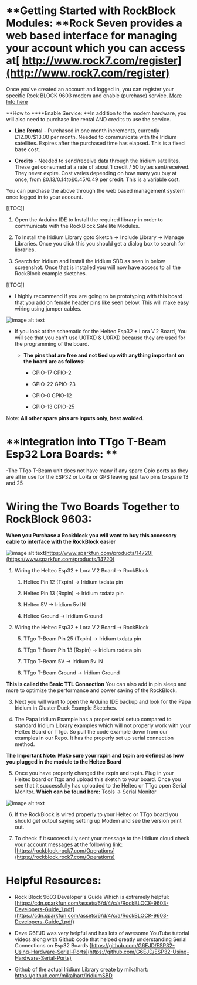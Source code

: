 # **Getting Started with RockBlock Modules: **Rock Seven provides a web based interface for managing your account which you can access at[ http://www.rock7.com/register](http://www.rock7.com/register)

Once you've created an account and logged in, you can register your specific Rock BLOCK 9603 modem and enable (purchase) service. [More Info here](https://docs.rockblock.rock7.com/docs/rockblock-management-system)

**How to ****Enable Service: **In addition to the modem hardware, you will also need to purchase line rental AND credits to use the service.

* **Line Rental** - Purchased in one month increments, currently £12.00/$13.00 per month. Needed to communicate with the Iridium satellites. Expires after the purchased time has elapsed. This is a fixed base cost.

* **Credits** - Needed to send/receive data through the Iridium satellites. These get consumed at a rate of about 1 credit / 50 bytes sent/received. They never expire. Cost varies depending on how many you buy at once, from £0.13/$0.14 to £0.45/$0.49 per credit. This is a variable cost.

You can purchase the above through the web based management system once logged in to your account.

[[TOC]]

1. Open the Arduino IDE to Install the required library in order to communicate with the RockBlock Satellite Modules. 

2. To Install the Iridium Library goto Sketch → Include Library → Manage Libraries. Once you click this you should get a dialog box to search for libraries.  

3.  Search for Iridium and Install the Iridium SBD as seen in below screenshot. Once that is installed you will now have access to all the RockBlock example sketches.

[[TOC]]

* I highly recommend if you are going to be prototyping with this board that you add on female header pins like seen below. This will make easy wiring using jumper cables. 

![image alt text](image_0.png)

* If you look at the schematic for the Heltec Esp32 + Lora V.2 Board, You will see that you can't use U0TXD & U0RXD because they are used for the programming of the board.

    * **The pins that are free and not tied up with anything important on the board are as follows:**

        * GPIO-17  GPIO-2

        * GPIO-22  GPIO-23

        * GPIO-0    GPIO-12

        * GPIO-13  GPIO-25    

Note: **All other spare pins are inputs only, best avoided**.

# **Integration into TTgo T-Beam Esp32 Lora Boards: **

-The  TTgo T-Beam unit does not have many if any spare Gpio ports as they are all in use for the ESP32 or LoRa or GPS leaving just two pins to spare 13 and 25

# **Wiring the Two Boards Together to RockBlock 9603:** 

**When you Purchase a Rockblock you will want to buy this accessory cable to interface with the RockBlock easier**

![image alt text](image_1.png)[https://www.sparkfun.com/products/14720](https://www.sparkfun.com/products/14720)

1. Wiring the Heltec Esp32 + Lora V.2 Board → RockBlock

    1. Heltec Pin 12 (Txpin) →  Iridium txdata pin

    2. Heltec Pin 13 (Rxpin) → Iridium rxdata pin

    3. Heltec 5V  → Iridium 5v IN

    4. Heltec Ground → Iridium Ground

	

2. Wiring the Heltec Esp32 + Lora V.2 Board → RockBlock

    5. TTgo T-Beam Pin 25 (Txpin) →  Iridium txdata pin

    6. TTgo T-Beam Pin 13 (Rxpin) → Iridium rxdata pin

    7. TTgo T-Beam 5V  → Iridium 5v IN

    8. TTgo T-Beam Ground → Iridium Ground

**This is called the Basic TTL Connection**  You can also add in pin sleep and more to optimize the performance and power saving of the RockBlock.

3. Next you will want to open the Arduino IDE backup and look for the Papa Iridium in  Cluster Duck Example Sketches.  

4. The Papa Iridium Example has a proper serial setup compared to standard Iridium Library examples which will not properly work with your Heltec Board or TTgo. So pull the code example down from our examples in our Repo. It has the properly set up serial connection method. 

**The Important Note: Make sure your rxpin and txpin are defined as how you plugged in the module to the Heltec Board** 

 

5. Once you have properly changed the rxpin and txpin. Plug in your Heltec board or Ttgo and upload this sketch to your board. Once you see that it successfully has uploaded to the Heltec or TTgo open Serial Monitor. **Which can be found here:** Tools → Serial Monitor

![image alt text](image_2.png) 

6. If the RockBlock is wired properly to your Heltec or TTgo board you should get output saying setting up Modem and see the version print out. 

7. To check if it successfully  sent your message to the Iridium cloud check your account messages at the following link: [https://rockblock.rock7.com/Operations](https://rockblock.rock7.com/Operations)

# **Helpful Resources:**

* Rock Block 9603 Developer's Guide Which is extremely helpful: [https://cdn.sparkfun.com/assets/6/d/4/c/a/RockBLOCK-9603-Developers-Guide_1.pdf](https://cdn.sparkfun.com/assets/6/d/4/c/a/RockBLOCK-9603-Developers-Guide_1.pdf)

* Dave G6EJD was very helpful and has lots of awesome YouTube tutorial videos along with Github code that helped greatly understanding Serial Connections on Esp32 Boards:[https://github.com/G6EJD/ESP32-Using-Hardware-Serial-Ports](https://github.com/G6EJD/ESP32-Using-Hardware-Serial-Ports)

* Github of the actual Iridium Library create by mikalhart: [https://github.com/mikalhart/IridiumSBD ](https://github.com/mikalhart/IridiumSBD)
